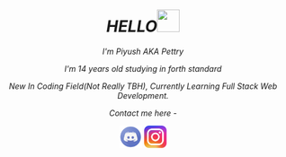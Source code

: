 <!DOCTYPE html>
<html lang="en">

<head>
    <meta charset="UTF-8">
    <meta http-equiv="X-UA-Compatible" content="IE=edge">
    <meta name="viewport" content="width=device-width, initial-scale=1.0">
</head>

<body>
    <h1 align="center"><em>HELLO</em><img src="https://raw.githubusercontent.com/nixin72/nixin72/master/wave.gif" height="40px"
            width="40px"> </h1>
    <p align="center"><em> I'm Piyush AKA Pettry</em></p>
    <p align="center"> <em>I'm 14 years old studying in forth standard</em></p>
    <p align="center"><em> New In Coding Field(Not Really TBH), Currently Learning Full Stack Web Development.</em></p>
    <p align="center"><em>Contact me here - </em></p>
    <p align="center"> <a href="https://discord.com/users/850659765313994792" target="_blank"><img src="discord.png" height="40px" width="40px"></a> <a
            href="https://www.instagram.com/piysh_2115"><img src="instagram.png" height="40px" width="40px"></p></a>

</body>

</html>
